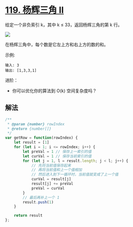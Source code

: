 # [119. 杨辉三角 II](https://leetcode-cn.com/problems/pascals-triangle-ii/)
给定一个非负索引 k，其中 k ≤ 33，返回杨辉三角的第 k 行。

![](https://upload.wikimedia.org/wikipedia/commons/0/0d/PascalTriangleAnimated2.gif)

在杨辉三角中，每个数是它左上方和右上方的数的和。

示例:
```
输入: 3
输出: [1,3,3,1]
```
进阶：

* 你可以优化你的算法到 O(k) 空间复杂度吗？
## 解法
```js
/**
 * @param {number} rowIndex
 * @return {number[]}
 */
var getRow = function(rowIndex) {
    let result = [1]
    for (let i = 1; i <= rowIndex; i++) {
        let preVal = 1 // 保存上一索引的值
        let curVal = 1 // 保存当前索引的值
        for (let j = 1, l = result.length; j < l; j++) {
            // 先将当前值保存起来
            // 再将当前值和上一个值相加
            // 然后进入到下一循环时，当前值就变成了上一个值
            curVal = result[j]
            result[j] += preVal
            preVal = curVal
        }
        // 最后再补上一个 1
        result.push(1)
    }

    return result
};
```
